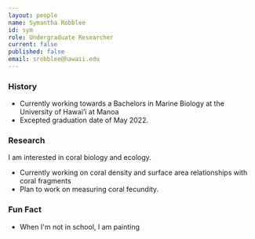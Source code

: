 ```yaml
---
layout: people
name: Symantha Robblee
id: sym
role: Undergraduate Researcher
current: false
published: false
email: srobblee@hawaii.edu
---
```


### History

- Currently working towards a Bachelors in Marine Biology at the University of Hawai’i at Manoa
- Excepted graduation date of May 2022.

### Research

I am interested in coral biology and ecology.

-  Currently working on coral density and surface area relationships with coral fragments
-  Plan to work on measuring coral fecundity.

### Fun Fact

- When I'm not in school, I am painting
